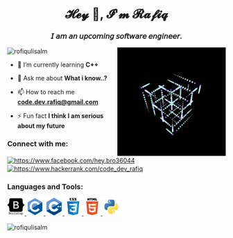 
<h1 align="center">𝓗𝓮𝔂 👋, 𝓘'𝓶 𝓡𝓪𝓯𝓲𝓺</h1>
<h3 align="center">𝘐 𝘢𝘮 𝘢𝘯 𝘶𝘱𝘤𝘰𝘮𝘪𝘯𝘨 𝘴𝘰𝘧𝘵𝘸𝘢𝘳𝘦 𝘦𝘯𝘨𝘪𝘯𝘦𝘦𝘳.</h3>

<img class="gift" align="right" art="fv_png" width="250" src="https://github.com/RofiqulIsalm/RofiqulIsalm/blob/main/25fb2b01e6099c3d1a1c1d136aa9a3a3.gif">

<p align="left"> <img src="https://komarev.com/ghpvc/?username=rofiqulisalm&label=Profile%20views&color=0e75b6&style=flat" alt="rofiqulisalm" /> </p>

- 🌱 I’m currently learning **C++**

- 💬 Ask me about **What i know..?**

- 📫 How to reach me **code.dev.rafiq@gmail.com**

- ⚡ Fun fact **I think I am serious about my future**

<h3 align="left">Connect with me:</h3>
<p align="left">
<a href="https://fb.com/https://www.facebook.com/hey.bro36044" target="blank"><img align="center" src="https://raw.githubusercontent.com/rahuldkjain/github-profile-readme-generator/master/src/images/icons/Social/facebook.svg" alt="https://www.facebook.com/hey.bro36044" height="30" width="40" /></a>
<a href="https://www.hackerrank.com/https://www.hackerrank.com/code_dev_rafiq" target="blank"><img align="center" src="https://raw.githubusercontent.com/rahuldkjain/github-profile-readme-generator/master/src/images/icons/Social/hackerrank.svg" alt="https://www.hackerrank.com/code_dev_rafiq" height="30" width="40" /></a>
</p>

<h3 align="left">Languages and Tools:</h3>
<p align="left"> <a href="https://getbootstrap.com" target="_blank" rel="noreferrer"> <img src="https://raw.githubusercontent.com/devicons/devicon/master/icons/bootstrap/bootstrap-plain-wordmark.svg" alt="bootstrap" width="40" height="40"/> </a> <a href="https://www.cprogramming.com/" target="_blank" rel="noreferrer"> <img src="https://raw.githubusercontent.com/devicons/devicon/master/icons/c/c-original.svg" alt="c" width="40" height="40"/> </a> <a href="https://www.w3schools.com/cpp/" target="_blank" rel="noreferrer"> <img src="https://raw.githubusercontent.com/devicons/devicon/master/icons/cplusplus/cplusplus-original.svg" alt="cplusplus" width="40" height="40"/> </a> <a href="https://www.w3schools.com/css/" target="_blank" rel="noreferrer"> <img src="https://raw.githubusercontent.com/devicons/devicon/master/icons/css3/css3-original-wordmark.svg" alt="css3" width="40" height="40"/> </a> <a href="https://www.w3.org/html/" target="_blank" rel="noreferrer"> <img src="https://raw.githubusercontent.com/devicons/devicon/master/icons/html5/html5-original-wordmark.svg" alt="html5" width="40" height="40"/> </a> <a href="https://www.python.org" target="_blank" rel="noreferrer"> <img src="https://raw.githubusercontent.com/devicons/devicon/master/icons/python/python-original.svg" alt="python" width="40" height="40"/> </a> </p>

<!-- [![Top Langs](https://github-readme-stats.vercel.app/api/top-langs/?username=rofiqulislam&theme=vision-friendly-dark&langs_count=8)](https://github.com/rofiqulislam/github-readme-stats)
![Rofiq Islam GitHub stats](https://github-readme-stats.vercel.app/api?username=rofiqulislam&&show_icons=true&theme=vision-friendly-dark)
![GitHub Streak](http://github-readme-streak-stats.herokuapp.com?user=rofiqulislam&theme=dark&background=000000&date_format=M%20j%5B%2C%20Y%5D) -->

<!-- <p><img align="left" src="https://github-readme-stats.vercel.app/api/top-langs?username=rofiqulisalm&show_icons=true&locale=en&layout=compact" alt="rofiqulisalm" /></p>

<p>&nbsp;<img align="center" src="https://github-readme-stats.vercel.app/api?username=rofiqulisalm&show_icons=true&locale=en" alt="rofiqulisalm" /></p> -->

<p><img align="center" src="https://github-readme-streak-stats.herokuapp.com/?user=rofiqulisalm&theme=dark" alt="rofiqulisalm" /></p>
